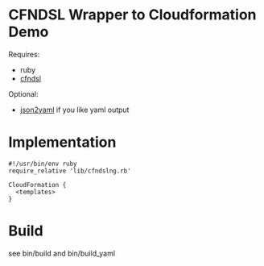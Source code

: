 # CFNDSL Wrapper to Cloudformation Demo

Requires:

  * ruby
  * [cfndsl](https://github.com/cfndsl/cfndsl)

Optional:

  * [json2yaml](https://www.npmjs.com/package/json2yaml) if you like yaml output

# Implementation

```
#!/usr/bin/env ruby
require_relative 'lib/cfndslng.rb'

CloudFormation {
  <templates>
}
```

# Build

see bin/build and bin/build_yaml
